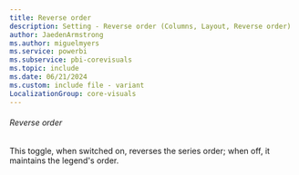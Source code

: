 ```yaml
---
title: Reverse order
description: Setting - Reverse order (Columns, Layout, Reverse order)
author: JaedenArmstrong
ms.author: miguelmyers
ms.service: powerbi
ms.subservice: pbi-corevisuals
ms.topic: include
ms.date: 06/21/2024
ms.custom: include file - variant
LocalizationGroup: core-visuals
---
```

###### Reverse order

This toggle, when switched on, reverses the series order; when off, it maintains the legend's order.
